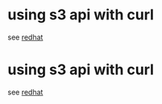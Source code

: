 # using s3 api with curl
see [redhat](https://access.redhat.com/documentation/en-us/red_hat_ceph_storage/4/html/developer_guide/ceph-object-gateway-and-the-s3-api) 
# using s3 api with curl
see [redhat](https://access.redhat.com/documentation/en-us/red_hat_ceph_storage/3/html-single/object_gateway_guide_for_red_hat_enterprise_linux/index)